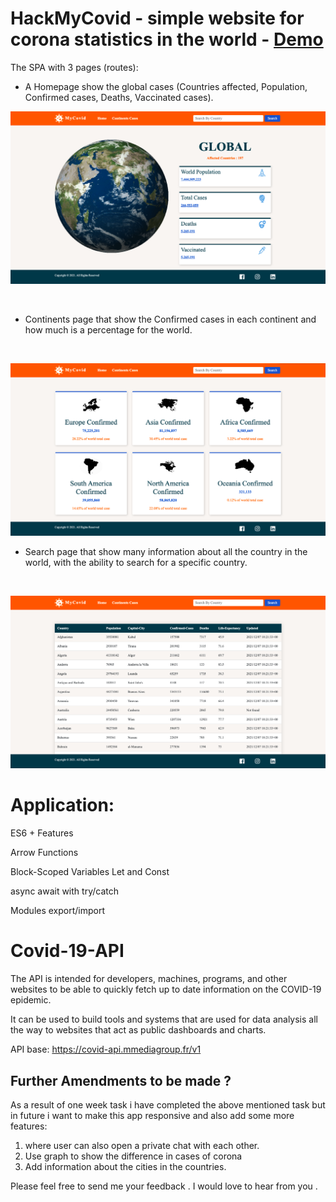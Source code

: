 # HackMyCovid - simple website for corona statistics in the world - <a href="">Demo</a>

The SPA with 3 pages (routes):

- A Homepage show the global cases (Countries affected, Population, Confirmed cases, Deaths, Vaccinated cases).


<img  src='./public/ImagesForReadme/homePage.png' >
<p>&nbsp;</p>

- Continents page that show the Confirmed cases in each continent and how much is a percentage for the world.

<p>&nbsp;</p>

<img  src='./public/ImagesForReadme/continentsPage.png' >

- Search page that show many information about all the country in the world, with the ability to search for a specific country. 

<p>&nbsp;</p>

<img  src='./public/ImagesForReadme/searchPage.png' >

# Application:

ES6 + Features

Arrow Functions

Block-Scoped Variables Let and Const

async await with try/catch

Modules export/import

# Covid-19-API

The API is intended for developers, machines, programs, and other websites to be able to quickly fetch up to date information on the COVID-19 epidemic.

It can be used to build tools and systems that are used for data analysis all the way to websites that act as public dashboards and charts.

API base:
https://covid-api.mmediagroup.fr/v1

## Further Amendments to be made ?

As a result of one week task i have completed the above mentioned task but in future i want to make this app responsive and also add some more features:

1. where user can also open a private chat with each other.
2. Use graph to show the difference in cases of corona
3. Add information about the cities in the countries.

Please feel free to send me your feedback . I would love to hear from you . 
